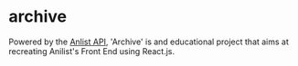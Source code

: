 # archive
Powered by the [Anlist API](https://docs.anilist.co/), 'Archive' is and educational project that aims at recreating Anilist's Front End using React.js.